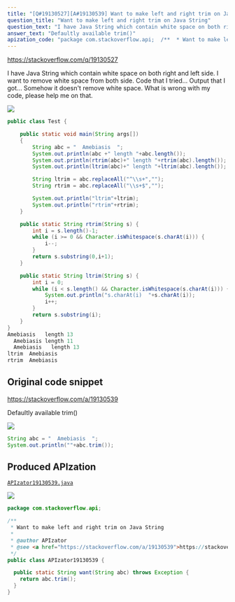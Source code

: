 ```yaml
---
title: "[Q#19130527][A#19130539] Want to make left and right trim on Java String"
question_title: "Want to make left and right trim on Java String"
question_text: "I have Java String which contain white space on both right and left side. I want to remove white space from both side. Code that I tried... Output that I got... Somehow it doesn't remove white space. What is wrong with my code, please help me on that."
answer_text: "Defaultly available trim()"
apization_code: "package com.stackoverflow.api;  /**  * Want to make left and right trim on Java String  *  * @author APIzator  * @see <a href=\"https://stackoverflow.com/a/19130539\">https://stackoverflow.com/a/19130539</a>  */ public class APIzator19130539 {    public static String want(String abc) throws Exception {     return abc.trim();   } }"
---
```


https://stackoverflow.com/q/19130527

I have Java String which contain white space on both right and left side. I want to remove white space from both side.
Code that I tried...
Output that I got...
Somehow it doesn&#x27;t remove white space. What is wrong with my code, please help me on that.


<div class="code-logo"><img src="/stackoverflow.png" /></div>

```java
public class Test {

    public static void main(String args[])
    {
        String abc = "  Amebiasis  ";
        System.out.println(abc +" length "+abc.length());
        System.out.println(rtrim(abc)+" length "+rtrim(abc).length());
        System.out.println(ltrim(abc)+" length "+ltrim(abc).length());

        String ltrim = abc.replaceAll("^\\s+","");
        String rtrim = abc.replaceAll("\\s+$","");

        System.out.println("ltrim"+ltrim);
        System.out.println("rtrim"+rtrim);
    }

    public static String rtrim(String s) {
        int i = s.length()-1;
        while (i >= 0 && Character.isWhitespace(s.charAt(i))) {
            i--;
        }
        return s.substring(0,i+1);
    }

    public static String ltrim(String s) {
        int i = 0;
        while (i < s.length() && Character.isWhitespace(s.charAt(i))) {
            System.out.println("s.charAt(i)  "+s.charAt(i));
            i++;
        }
        return s.substring(i);
    }
}
Amebiasis   length 13
  Amebiasis length 11
  Amebiasis   length 13
ltrim  Amebiasis  
rtrim  Amebiasis
```


## Original code snippet

https://stackoverflow.com/a/19130539

Defaultly available trim()

<div class="code-logo"><img src="/stackoverflow.png" /></div>

```java
String abc = "  Amebiasis  ";
System.out.println(""+abc.trim());
```

## Produced APIzation

[`APIzator19130539.java`](https://github.com/blind-papers/apization-temp-data/raw/main/search/APIzator19130539.java)

<div class="code-logo"><img src="/apizator.png" /></div>

```java
package com.stackoverflow.api;

/**
 * Want to make left and right trim on Java String
 *
 * @author APIzator
 * @see <a href="https://stackoverflow.com/a/19130539">https://stackoverflow.com/a/19130539</a>
 */
public class APIzator19130539 {

  public static String want(String abc) throws Exception {
    return abc.trim();
  }
}

```